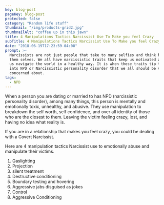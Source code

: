 ```yaml
---
key: blog-post
pageKey: blog-post
protected: false
category: "Random life stuff"
thumbnail: "/img/products-grid2.jpg"
thumbnailAlt: "coffee up in this jawn"
title: 4 Manipulations Tactics Narcissist Use To Make you feel Crazy
subTitle: 4 Manipulations Tactics Narcissist Use To Make you feel Crazy
date: "2018-06-19T17:23:59-04:00"
prompt: >-
  Narcissists are not just people that take to many selfies and think highly of
  them selves. We all have narcissistic traits that keep us motivated and help
  us navigate the world in a healthy way. It is when these traits tip the scales
  into NPD or Narcissistic personality disorder that we all should be very
  concerned about.
tags:
  - NPD
---
```


When a person you are dating or married to has NPD (narcissistic personality disorder), among many things, this person is mentally and emotionally toxic, unhealthy, and abusive. They use manipulation to breakdown the self worth, self confidence, and over all identity of those who are the closest to them. Leaving the victim feeling crazy, lost, and having no idea what reality is.

If you are in a relationship that makes you feel crazy, you could be dealing with a Covert Narcissist.

Here are 4 manipulation tactics Narcissist use to emotionally abuse and manipulate their victims.

1. Gaslighting
2. Projection
3. silent treatment
4. Destructive conditioning
5. Boundary testing and hovering
6. Aggressive jabs disguised as jokes
7. Control
8. Aggressive Conditioning
